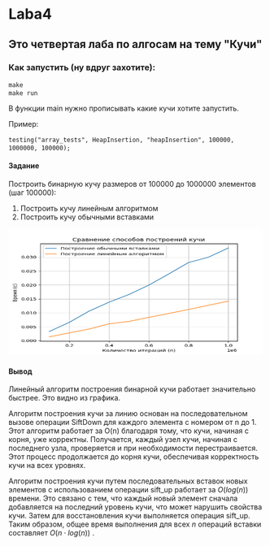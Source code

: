 # Laba4

## Это четвертая лаба по алгосам на тему "Кучи"

### Как запустить (ну вдруг захотите):
```
make
make run
```

В функции main нужно прописывать какие кучи хотите запустить.

Пример:

```
testing("array_tests", HeapInsertion, "heapInsertion", 100000, 1000000, 100000);
```

#### Задание
Построить бинарную кучу размеров от 100000 до 1000000 элементов (шаг 100000):

1. Построить кучу линейным алгоритмом
2. Построить кучу обычными вставками

<img src = "./Pictures/построениеКучи.png" width="500" height="250">

#### Вывод
Линейный алгоритм построения бинарной кучи работает значительно быстрее. Это видно из графика.

Алгоритм построения кучи за линию основан на последовательном вызове операции SiftDown для каждого элемента с номером от n до 1. Этот алгоритм работает за O(n) благодаря тому, что кучи, начиная с корня, уже корректны. Получается, каждый узел кучи, начиная с последнего узла, проверяется и при необходимости перестраивается. Этот процесс продолжается до корня кучи, обеспечивая корректность кучи на всех уровнях.

Алгоритм построения кучи путем последовательных вставок новых элементов с использованием операции sift_up работает за $O(log(n))$ времени. Это связано с тем, что каждый новый элемент сначала добавляется на последний уровень кучи, что может нарушить свойства кучи. Затем для восстановления кучи выполняется операция sift_up. Таким образом, общее время выполнения для всех $n$ операций вставки составляет $O(n \cdot log(n))$ .
